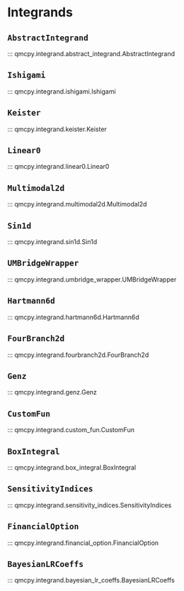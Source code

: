 # Integrands

## `AbstractIntegrand`

::: qmcpy.integrand.abstract_integrand.AbstractIntegrand

## `Ishigami`

::: qmcpy.integrand.ishigami.Ishigami

## `Keister`

::: qmcpy.integrand.keister.Keister

## `Linear0`

::: qmcpy.integrand.linear0.Linear0

## `Multimodal2d`

::: qmcpy.integrand.multimodal2d.Multimodal2d

## `Sin1d`

::: qmcpy.integrand.sin1d.Sin1d

## `UMBridgeWrapper`

::: qmcpy.integrand.umbridge_wrapper.UMBridgeWrapper

## `Hartmann6d`

::: qmcpy.integrand.hartmann6d.Hartmann6d

## `FourBranch2d`

::: qmcpy.integrand.fourbranch2d.FourBranch2d

## `Genz`

::: qmcpy.integrand.genz.Genz

## `CustomFun`

::: qmcpy.integrand.custom_fun.CustomFun

## `BoxIntegral`

::: qmcpy.integrand.box_integral.BoxIntegral

## `SensitivityIndices`

::: qmcpy.integrand.sensitivity_indices.SensitivityIndices

## `FinancialOption`

::: qmcpy.integrand.financial_option.FinancialOption

## `BayesianLRCoeffs`

::: qmcpy.integrand.bayesian_lr_coeffs.BayesianLRCoeffs
